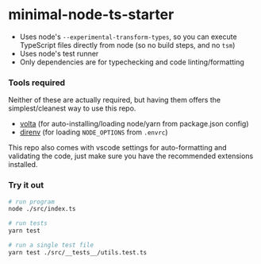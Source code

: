# minimal-node-ts-starter

- Uses node's `--experimental-transform-types`, so you can execute TypeScript files directly from node (so no build steps, and no `tsm`)
- Uses node's test runner
- Only dependencies are for typechecking and code linting/formatting

### Tools required

Neither of these are actually required, but having them offers the simplest/cleanest way to use this repo.

- [volta](https://volta.sh/) (for auto-installing/loading node/yarn from package.json config)
- [direnv](https://direnv.net/docs/installation.html) (for loading `NODE_OPTIONS` from `.envrc`)

This repo also comes with vscode settings for auto-formatting and validating the code, just make sure you have the recommended extensions installed.

### Try it out

```sh
# run program
node ./src/index.ts

# run tests
yarn test

# run a single test file
yarn test ./src/__tests__/utils.test.ts
```
